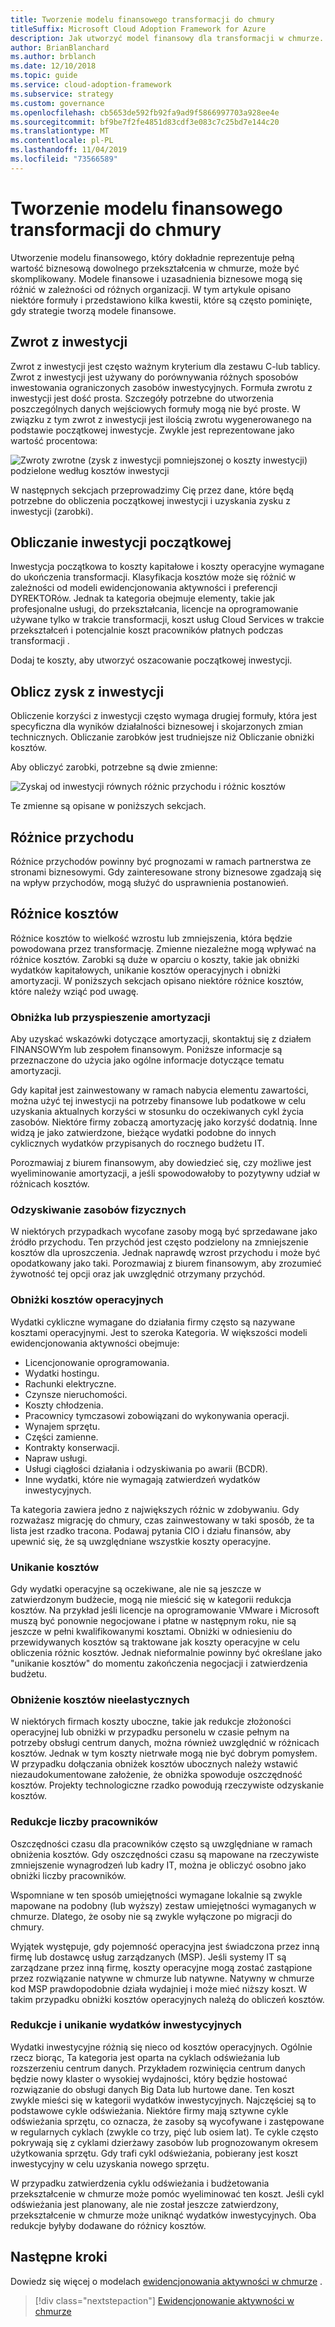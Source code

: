 ```yaml
---
title: Tworzenie modelu finansowego transformacji do chmury
titleSuffix: Microsoft Cloud Adoption Framework for Azure
description: Jak utworzyć model finansowy dla transformacji w chmurze.
author: BrianBlanchard
ms.author: brblanch
ms.date: 12/10/2018
ms.topic: guide
ms.service: cloud-adoption-framework
ms.subservice: strategy
ms.custom: governance
ms.openlocfilehash: cb5653de592fb92fa9ad9f5866997703a928ee4e
ms.sourcegitcommit: bf9be7f2fe4851d83cdf3e083c7c25bd7e144c20
ms.translationtype: MT
ms.contentlocale: pl-PL
ms.lasthandoff: 11/04/2019
ms.locfileid: "73566589"
---
```

# <a name="create-a-financial-model-for-cloud-transformation"></a>Tworzenie modelu finansowego transformacji do chmury

Utworzenie modelu finansowego, który dokładnie reprezentuje pełną wartość biznesową dowolnego przekształcenia w chmurze, może być skomplikowany. Modele finansowe i uzasadnienia biznesowe mogą się różnić w zależności od różnych organizacji. W tym artykule opisano niektóre formuły i przedstawiono kilka kwestii, które są często pominięte, gdy strategie tworzą modele finansowe.

## <a name="return-on-investment"></a>Zwrot z inwestycji

Zwrot z inwestycji jest często ważnym kryterium dla zestawu C-lub tablicy. Zwrot z inwestycji jest używany do porównywania różnych sposobów inwestowania ograniczonych zasobów inwestycyjnych. Formuła zwrotu z inwestycji jest dość prosta. Szczegóły potrzebne do utworzenia poszczególnych danych wejściowych formuły mogą nie być proste. W związku z tym zwrot z inwestycji jest ilością zwrotu wygenerowanego na podstawie początkowej inwestycje. Zwykle jest reprezentowane jako wartość procentowa:

![Zwroty zwrotne (zysk z inwestycji pomniejszonej o koszty inwestycji) podzielone według kosztów inwestycji](../_images/strategy/formula-roi.png)

W następnych sekcjach przeprowadzimy Cię przez dane, które będą potrzebne do obliczenia początkowej inwestycji i uzyskania zysku z inwestycji (zarobki).

## <a name="calculate-initial-investment"></a>Obliczanie inwestycji początkowej

Inwestycja początkowa to koszty kapitałowe i koszty operacyjne wymagane do ukończenia transformacji. Klasyfikacja kosztów może się różnić w zależności od modeli ewidencjonowania aktywności i preferencji DYREKTORów. Jednak ta kategoria obejmuje elementy, takie jak profesjonalne usługi, do przekształcania, licencje na oprogramowanie używane tylko w trakcie transformacji, koszt usług Cloud Services w trakcie przekształceń i potencjalnie koszt pracowników płatnych podczas transformacji .

Dodaj te koszty, aby utworzyć oszacowanie początkowej inwestycji.

## <a name="calculate-the-gain-from-investment"></a>Oblicz zysk z inwestycji

Obliczenie korzyści z inwestycji często wymaga drugiej formuły, która jest specyficzna dla wyników działalności biznesowej i skojarzonych zmian technicznych. Obliczanie zarobków jest trudniejsze niż Obliczanie obniżki kosztów.

Aby obliczyć zarobki, potrzebne są dwie zmienne:

![Zyskaj od inwestycji równych różnic przychodu i różnic kosztów](../_images/strategy/formula-gain-from-investment.png)

Te zmienne są opisane w poniższych sekcjach.

## <a name="revenue-deltas"></a>Różnice przychodu

Różnice przychodów powinny być prognozami w ramach partnerstwa ze stronami biznesowymi. Gdy zainteresowane strony biznesowe zgadzają się na wpływ przychodów, mogą służyć do usprawnienia postanowień.

## <a name="cost-deltas"></a>Różnice kosztów

Różnice kosztów to wielkość wzrostu lub zmniejszenia, która będzie powodowana przez transformację. Zmienne niezależne mogą wpływać na różnice kosztów. Zarobki są duże w oparciu o koszty, takie jak obniżki wydatków kapitałowych, unikanie kosztów operacyjnych i obniżki amortyzacji. W poniższych sekcjach opisano niektóre różnice kosztów, które należy wziąć pod uwagę.

### <a name="depreciation-reduction-or-acceleration"></a>Obniżka lub przyspieszenie amortyzacji

Aby uzyskać wskazówki dotyczące amortyzacji, skontaktuj się z działem FINANSOWYm lub zespołem finansowym. Poniższe informacje są przeznaczone do użycia jako ogólne informacje dotyczące tematu amortyzacji.

Gdy kapitał jest zainwestowany w ramach nabycia elementu zawartości, można użyć tej inwestycji na potrzeby finansowe lub podatkowe w celu uzyskania aktualnych korzyści w stosunku do oczekiwanych cykl życia zasobów. Niektóre firmy zobaczą amortyzację jako korzyść dodatnią. Inne widzą je jako zatwierdzone, bieżące wydatki podobne do innych cyklicznych wydatków przypisanych do rocznego budżetu IT.

Porozmawiaj z biurem finansowym, aby dowiedzieć się, czy możliwe jest wyeliminowanie amortyzacji, a jeśli spowodowałoby to pozytywny udział w różnicach kosztów.

### <a name="physical-asset-recovery"></a>Odzyskiwanie zasobów fizycznych

W niektórych przypadkach wycofane zasoby mogą być sprzedawane jako źródło przychodu. Ten przychód jest często podzielony na zmniejszenie kosztów dla uproszczenia. Jednak naprawdę wzrost przychodu i może być opodatkowany jako taki. Porozmawiaj z biurem finansowym, aby zrozumieć żywotność tej opcji oraz jak uwzględnić otrzymany przychód.

### <a name="operational-cost-reductions"></a>Obniżki kosztów operacyjnych

Wydatki cykliczne wymagane do działania firmy często są nazywane kosztami operacyjnymi. Jest to szeroka Kategoria. W większości modeli ewidencjonowania aktywności obejmuje:

- Licencjonowanie oprogramowania.
- Wydatki hostingu.
- Rachunki elektryczne.
- Czynsze nieruchomości.
- Koszty chłodzenia.
- Pracownicy tymczasowi zobowiązani do wykonywania operacji.
- Wynajem sprzętu.
- Części zamienne.
- Kontrakty konserwacji.
- Napraw usługi.
- Usługi ciągłości działania i odzyskiwania po awarii (BCDR).
- Inne wydatki, które nie wymagają zatwierdzeń wydatków inwestycyjnych.

Ta kategoria zawiera jedno z największych różnic w zdobywaniu. Gdy rozważasz migrację do chmury, czas zainwestowany w taki sposób, że ta lista jest rzadko tracona. Podawaj pytania CIO i działu finansów, aby upewnić się, że są uwzględniane wszystkie koszty operacyjne.

### <a name="cost-avoidance"></a>Unikanie kosztów

Gdy wydatki operacyjne są oczekiwane, ale nie są jeszcze w zatwierdzonym budżecie, mogą nie mieścić się w kategorii redukcja kosztów. Na przykład jeśli licencje na oprogramowanie VMware i Microsoft muszą być ponownie negocjowane i płatne w następnym roku, nie są jeszcze w pełni kwalifikowanymi kosztami. Obniżki w odniesieniu do przewidywanych kosztów są traktowane jak koszty operacyjne w celu obliczenia różnic kosztów. Jednak nieformalnie powinny być określane jako "unikanie kosztów" do momentu zakończenia negocjacji i zatwierdzenia budżetu.

### <a name="soft-cost-reductions"></a>Obniżenie kosztów nieelastycznych

W niektórych firmach koszty uboczne, takie jak redukcje złożoności operacyjnej lub obniżki w przypadku personelu w czasie pełnym na potrzeby obsługi centrum danych, można również uwzględnić w różnicach kosztów. Jednak w tym koszty nietrwałe mogą nie być dobrym pomysłem. W przypadku dołączania obniżek kosztów ubocznych należy wstawić niezaudokumentowane założenie, że obniżka spowoduje oszczędność kosztów. Projekty technologiczne rzadko powodują rzeczywiste odzyskanie kosztów.

### <a name="headcount-reductions"></a>Redukcje liczby pracowników

Oszczędności czasu dla pracowników często są uwzględniane w ramach obniżenia kosztów. Gdy oszczędności czasu są mapowane na rzeczywiste zmniejszenie wynagrodzeń lub kadry IT, można je obliczyć osobno jako obniżki liczby pracowników.

Wspomniane w ten sposób umiejętności wymagane lokalnie są zwykle mapowane na podobny (lub wyższy) zestaw umiejętności wymaganych w chmurze. Dlatego, że osoby nie są zwykle wyłączone po migracji do chmury.

Wyjątek występuje, gdy pojemność operacyjna jest świadczona przez inną firmę lub dostawcę usług zarządzanych (MSP). Jeśli systemy IT są zarządzane przez inną firmę, koszty operacyjne mogą zostać zastąpione przez rozwiązanie natywne w chmurze lub natywne. Natywny w chmurze kod MSP prawdopodobnie działa wydajniej i może mieć niższy koszt. W takim przypadku obniżki kosztów operacyjnych należą do obliczeń kosztów.

### <a name="capital-expense-reductions-or-avoidance"></a>Redukcje i unikanie wydatków inwestycyjnych

Wydatki inwestycyjne różnią się nieco od kosztów operacyjnych. Ogólnie rzecz biorąc, Ta kategoria jest oparta na cyklach odświeżania lub rozszerzeniu centrum danych. Przykładem rozwinięcia centrum danych będzie nowy klaster o wysokiej wydajności, który będzie hostować rozwiązanie do obsługi danych Big Data lub hurtowe dane. Ten koszt zwykle mieści się w kategorii wydatków inwestycyjnych. Najczęściej są to podstawowe cykle odświeżania. Niektóre firmy mają sztywne cykle odświeżania sprzętu, co oznacza, że zasoby są wycofywane i zastępowane w regularnych cyklach (zwykle co trzy, pięć lub osiem lat). Te cykle często pokrywają się z cyklami dzierżawy zasobów lub prognozowanym okresem użytkowania sprzętu. Gdy trafi cykl odświeżania, pobierany jest koszt inwestycyjny w celu uzyskania nowego sprzętu.

W przypadku zatwierdzenia cyklu odświeżania i budżetowania przekształcenie w chmurze może pomóc wyeliminować ten koszt. Jeśli cykl odświeżania jest planowany, ale nie został jeszcze zatwierdzony, przekształcenie w chmurze może uniknąć wydatków inwestycyjnych. Oba redukcje byłyby dodawane do różnicy kosztów.

## <a name="next-steps"></a>Następne kroki

Dowiedz się więcej o modelach [ewidencjonowania aktywności w chmurze](./cloud-accounting.md) .

> [!div class="nextstepaction"]
> [Ewidencjonowanie aktywności w chmurze](./cloud-accounting.md)
